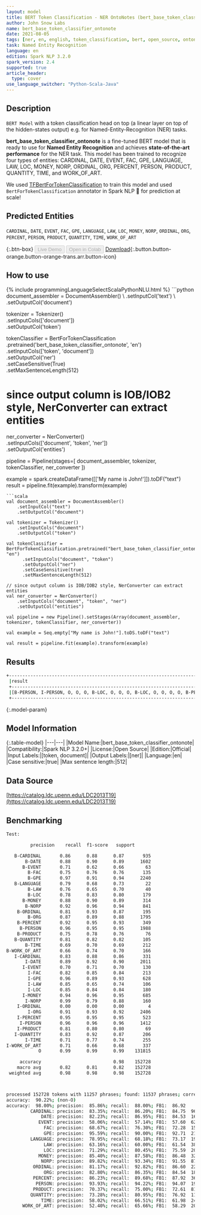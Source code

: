```yaml
---
layout: model
title: BERT Token Classification - NER OntoNotes (bert_base_token_classifier_ontonote)
author: John Snow Labs
name: bert_base_token_classifier_ontonote
date: 2021-08-05
tags: [ner, en, english, token_classification, bert, open_source, ontonotes]
task: Named Entity Recognition
language: en
edition: Spark NLP 3.2.0
spark_version: 2.4
supported: true
article_header:
  type: cover
use_language_switcher: "Python-Scala-Java"
---
```


## Description

`BERT Model` with a token classification head on top (a linear layer on top of the hidden-states output) e.g. for Named-Entity-Recognition (NER) tasks.


**bert_base_token_classifier_ontonote** is a fine-tuned BERT model that is ready to use for **Named Entity Recognition** and achieves **state-of-the-art performance** for the NER task. This model has been trained to recognize four types of entities: CARDINAL, DATE, EVENT, FAC, GPE, LANGUAGE, LAW, LOC, MONEY, NORP, ORDINAL, ORG, PERCENT, PERSON, PRODUCT, QUANTITY, TIME, and WORK_OF_ART.

We used [TFBertForTokenClassification](https://huggingface.co/transformers/model_doc/bert.html#tfbertfortokenclassification) to train this model and used `BertForTokenClassification` annotator in Spark NLP 🚀 for prediction at scale!

## Predicted Entities

`CARDINAL`, `DATE`, `EVENT`, `FAC`, `GPE`, `LANGUAGE`, `LAW`, `LOC`, `MONEY`, `NORP`, `ORDINAL`, `ORG`, `PERCENT`, `PERSON`, `PRODUCT`, `QUANTITY`, `TIME`, `WORK_OF_ART`

{:.btn-box}
<button class="button button-orange" disabled>Live Demo</button>
<button class="button button-orange" disabled>Open in Colab</button>
[Download](https://s3.amazonaws.com/auxdata.johnsnowlabs.com/public/models/bert_base_token_classifier_ontonote_en_3.2.0_2.4_1628174984240.zip){:.button.button-orange.button-orange-trans.arr.button-icon}

## How to use



<div class="tabs-box" markdown="1">
{% include programmingLanguageSelectScalaPythonNLU.html %}
```python
document_assembler = DocumentAssembler() \
    .setInputCol('text') \
    .setOutputCol('document')

tokenizer = Tokenizer() \
    .setInputCols(['document']) \
    .setOutputCol('token')

tokenClassifier = BertForTokenClassification \
      .pretrained('bert_base_token_classifier_ontonote', 'en') \
      .setInputCols(['token', 'document']) \
      .setOutputCol('ner') \
      .setCaseSensitive(True) \
      .setMaxSentenceLength(512)

# since output column is IOB/IOB2 style, NerConverter can extract entities
ner_converter = NerConverter() \
    .setInputCols(['document', 'token', 'ner']) \
    .setOutputCol('entities')

pipeline = Pipeline(stages=[
    document_assembler, 
    tokenizer,
    tokenClassifier,
    ner_converter
])

example = spark.createDataFrame([['My name is John!']]).toDF("text")
result = pipeline.fit(example).transform(example)
```
```scala
val document_assembler = DocumentAssembler() 
    .setInputCol("text") 
    .setOutputCol("document")

val tokenizer = Tokenizer() 
    .setInputCols("document") 
    .setOutputCol("token")

val tokenClassifier = BertForTokenClassification.pretrained("bert_base_token_classifier_ontonote", "en")
      .setInputCols("document", "token")
      .setOutputCol("ner")
      .setCaseSensitive(true)
      .setMaxSentenceLength(512)

// since output column is IOB/IOB2 style, NerConverter can extract entities
val ner_converter = NerConverter() 
    .setInputCols("document", "token", "ner") 
    .setOutputCol("entities")

val pipeline = new Pipeline().setStages(Array(document_assembler, tokenizer, tokenClassifier, ner_converter))

val example = Seq.empty["My name is John!"].toDS.toDF("text")

val result = pipeline.fit(example).transform(example)
```
</div>

## Results

```bash
+------------------------------------------------------------------------------------+
 |result                                                                              |
 +------------------------------------------------------------------------------------+
 |[B-PERSON, I-PERSON, O, O, O, B-LOC, O, O, O, B-LOC, O, O, O, O, B-PERSON, O, O, O, O, B-LOC]|
 +------------------------------------------------------------------------------------+
```

{:.model-param}
## Model Information

{:.table-model}
|---|---|
|Model Name:|bert_base_token_classifier_ontonote|
|Compatibility:|Spark NLP 3.2.0+|
|License:|Open Source|
|Edition:|Official|
|Input Labels:|[token, document]|
|Output Labels:|[ner]|
|Language:|en|
|Case sensitive:|true|
|Max sentence length:|512|

## Data Source

[https://catalog.ldc.upenn.edu/LDC2013T19](https://catalog.ldc.upenn.edu/LDC2013T19)

## Benchmarking

```bash
Test:

         precision    recall  f1-score   support

   B-CARDINAL       0.86      0.88      0.87       935
       B-DATE       0.88      0.90      0.89      1602
      B-EVENT       0.71      0.62      0.66        63
        B-FAC       0.75      0.76      0.76       135
        B-GPE       0.97      0.91      0.94      2240
   B-LANGUAGE       0.79      0.68      0.73        22
        B-LAW       0.76      0.65      0.70        40
        B-LOC       0.78      0.83      0.80       179
      B-MONEY       0.88      0.90      0.89       314
       B-NORP       0.92      0.96      0.94       841
    B-ORDINAL       0.81      0.93      0.87       195
        B-ORG       0.87      0.89      0.88      1795
    B-PERCENT       0.92      0.95      0.93       349
     B-PERSON       0.96      0.95      0.95      1988
    B-PRODUCT       0.75      0.78      0.76        76
   B-QUANTITY       0.81      0.82      0.82       105
       B-TIME       0.69      0.70      0.69       212
B-WORK_OF_ART       0.66      0.74      0.70       166
   I-CARDINAL       0.83      0.88      0.86       331
       I-DATE       0.89      0.92      0.90      2011
      I-EVENT       0.70      0.71      0.70       130
        I-FAC       0.82      0.85      0.84       213
        I-GPE       0.96      0.89      0.93       628
        I-LAW       0.85      0.65      0.74       106
        I-LOC       0.85      0.84      0.84       180
      I-MONEY       0.94      0.96      0.95       685
       I-NORP       0.99      0.79      0.88       160
    I-ORDINAL       0.00      0.00      0.00         4
        I-ORG       0.91      0.93      0.92      2406
    I-PERCENT       0.95      0.95      0.95       523
     I-PERSON       0.96      0.96      0.96      1412
    I-PRODUCT       0.81      0.80      0.80        69
   I-QUANTITY       0.83      0.92      0.87       206
       I-TIME       0.71      0.77      0.74       255
I-WORK_OF_ART       0.71      0.66      0.68       337
            O       0.99      0.99      0.99    131815

     accuracy                           0.98    152728
    macro avg       0.82      0.81      0.82    152728
 weighted avg       0.98      0.98      0.98    152728



processed 152728 tokens with 11257 phrases; found: 11537 phrases; correct: 9906.
accuracy:  90.22%; (non-O)
accuracy:  98.00%; precision:  85.86%; recall:  88.00%; FB1:  86.92
         CARDINAL: precision:  83.35%; recall:  86.20%; FB1:  84.75  967
             DATE: precision:  82.23%; recall:  86.95%; FB1:  84.53  1694
            EVENT: precision:  58.06%; recall:  57.14%; FB1:  57.60  62
              FAC: precision:  68.67%; recall:  76.30%; FB1:  72.28  150
              GPE: precision:  95.59%; recall:  90.00%; FB1:  92.71  2109
         LANGUAGE: precision:  78.95%; recall:  68.18%; FB1:  73.17  19
              LAW: precision:  63.16%; recall:  60.00%; FB1:  61.54  38
              LOC: precision:  71.29%; recall:  80.45%; FB1:  75.59  202
            MONEY: precision:  85.40%; recall:  87.58%; FB1:  86.48  322
             NORP: precision:  89.82%; recall:  93.34%; FB1:  91.55  874
          ORDINAL: precision:  81.17%; recall:  92.82%; FB1:  86.60  223
              ORG: precision:  82.80%; recall:  86.35%; FB1:  84.54  1872
          PERCENT: precision:  86.23%; recall:  89.68%; FB1:  87.92  363
           PERSON: precision:  93.93%; recall:  94.22%; FB1:  94.07  1994
          PRODUCT: precision:  70.37%; recall:  75.00%; FB1:  72.61  81
         QUANTITY: precision:  73.28%; recall:  80.95%; FB1:  76.92  116
             TIME: precision:  58.02%; recall:  66.51%; FB1:  61.98  243
      WORK_OF_ART: precision:  52.40%; recall:  65.66%; FB1:  58.29  208
```